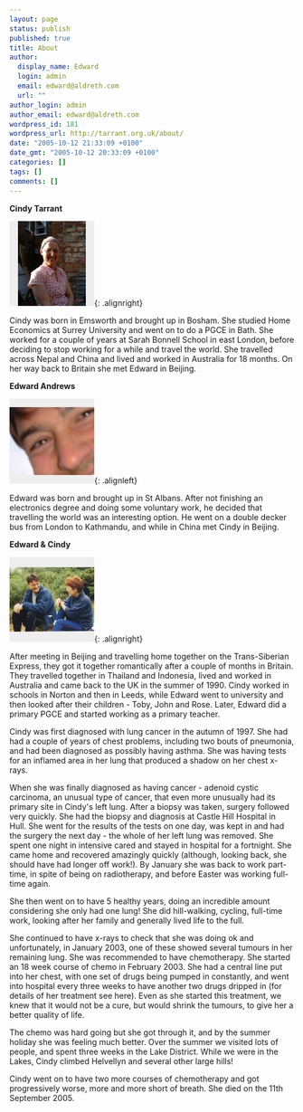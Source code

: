```yaml
---
layout: page
status: publish
published: true
title: About
author:
  display_name: Edward
  login: admin
  email: edward@aldreth.com
  url: ""
author_login: admin
author_email: edward@aldreth.com
wordpress_id: 181
wordpress_url: http://tarrant.org.uk/about/
date: "2005-10-12 21:33:09 +0100"
date_gmt: "2005-10-12 20:33:09 +0100"
categories: []
tags: []
comments: []
---
```


**Cindy Tarrant**

![Cindy Tarrant](./Cindy_Tarrant.jpg "Cindy Tarrant"){: .alignright}

Cindy was born in Emsworth and brought up in Bosham. She studied Home
Economics at Surrey University and went on to do a PGCE in Bath. She
worked for a couple of years at Sarah Bonnell School in east London,
before deciding to stop working for a while and travel the world. She
travelled across Nepal and China and lived and worked in Australia for
18 months. On her way back to Britain she met Edward in Beijing.

**Edward Andrews**

![Edward Andrews](./DSCF1197.jpg "Edward Andrews"){: .alignleft}

Edward was born and brought up in St Albans. After not finishing an
electronics degree and doing some voluntary work, he decided that
travelling the world was an interesting option. He went on a double
decker bus from London to Kathmandu, and while in China met Cindy in
Beijing.

**Edward &amp; Cindy**

![Photo of Edward &amp; Cindy](./84050002_G.jpg){: .alignright}

After meeting in Beijing and travelling home together on the
Trans-Siberian Express, they got it together romantically after a couple
of months in Britain. They travelled together in Thailand and Indonesia,
lived and worked in Australia and came back to the UK in the summer of
1990. Cindy worked in schools in Norton and then in Leeds, while Edward
went to university and then looked after their children - Toby, John and
Rose. Later, Edward did a primary PGCE and started working as a primary
teacher.

Cindy was first diagnosed with lung cancer in the autumn of 1997. She
had had a couple of years of chest problems, including two bouts of
pneumonia, and had been diagnosed as possibly having asthma. She was
having tests for an inflamed area in her lung that produced a shadow on
her chest x-rays.

When she was finally diagnosed as having cancer - adenoid cystic
carcinoma, an unusual type of cancer, that even more unusually had its
primary site in Cindy\'s left lung. After a biopsy was taken, surgery
followed very quickly. She had the biopsy and diagnosis at Castle Hill
Hospital in Hull. She went for the results of the tests on one day, was
kept in and had the surgery the next day - the whole of her left lung
was removed. She spent one night in intensive cared and stayed in
hospital for a fortnight. She came home and recovered amazingly quickly
(although, looking back, she should have had longer off work!). By
January she was back to work part-time, in spite of being on
radiotherapy, and before Easter was working full-time again.

She then went on to have 5 healthy years, doing an incredible amount
considering she only had one lung! She did hill-walking, cycling,
full-time work, looking after her family and generally lived life to the
full.

She continued to have x-rays to check that she was doing ok and
unfortunately, in January 2003, one of these showed several tumours in
her remaining lung. She was recommended to have chemotherapy. She
started an 18 week course of chemo in February 2003. She had a central
line put into her chest, with one set of drugs being pumped in
constantly, and went into hospital every three weeks to have another two
drugs dripped in (for details of her treatment see here). Even as she
started this treatment, we knew that it would not be a cure, but would
shrink the tumours, to give her a better quality of life.

The chemo was hard going but she got through it, and by the summer
holiday she was feeling much better. Over the summer we visited lots of
people, and spent three weeks in the Lake District. While we were in the
Lakes, Cindy climbed Helvellyn and several other large hills!

Cindy went on to have two more courses of chemotherapy and got
progressively worse, more and more short of breath. She died on the 11th
September 2005.

